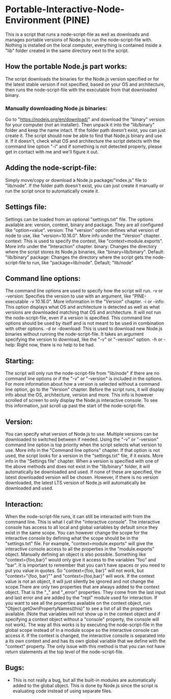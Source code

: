 # Portable-Interactive-Node-Environment (PINE)

This is a script that runs a node-script-file as well as downloads and manages portable versions of Node.js to run the node-script-file with. Nothing is installed on the local computer, everything is contained inside a "lib" folder created in the same directory next to the script.

## How the portable Node.js part works:
The script downloads the binaries for the Node.js version specified or for the latest stable version if not specified, based on your OS and architecture, then runs the node-script-file with the executable from that downloaded binary.

### Manually downloading Node.js binaries:
Go to "https://nodejs.org/en/download/" and download the "binary" version for your computer (not an installer). Then unpack it into the "lib/binary" folder and keep the name intact. If the folder path doesn't exist, you can just create it. The script should now be able to find that Node.js binary and use it. If it doesn't, check what OS and architecture the script detects with the command line option "-i" and if something is not detected properly, please get in contact with me and we'll figure it out.

## Adding the node-script-file:
Simply move/copy or download a Node.js package/"index.js" file to "lib/node". If the folder path doesn't exist, you can just create it manually or run the script once to automatically create it.

## Settings file:
Settings can be loaded from an optional "settings.txt" file. The options available are: version, context, binary and package. They are all configured like "option=value".
	version: The "version" option defines what version of node to use, like "version=10.16.0". More info under the "Version" chapter.
	context: This is used to specify the context, like "context=module.exports". More info under the "Interaction" chapter.
	binary: Changes the directory where the script stores its Node.js binaries, like "binary=lib/binary". Default: "lib/binary"
	package: Changes the directory where the script gets the node-script-file to run, like "package=lib/node". Default; "lib/node"

## Command line options:
The command line options are used to specify how the script will run.
	-v or -version: Specifies the version to use with an argument, like "PINE-executable -v 10.16.0". More information in the "Version" chapter.
	-i or -info: This option displays what OS and architecture is detected as well as what versions are downloaded matching that OS and architecture. It will not run the node-script-file, even if a version is specified. This command line options should be used by itself and is not meant to be used in combination with other options.
	-d or -download: This is used to download new Node.js binaries without running the node-script-file. It takes an argument specifying the version to download, like the "-v" or "-version" option.
	-h or -help: Right now, there is no help to be had.

## Starting:
The script will only run the node-script-file from "lib/node" if there are no command line options or if the "-v" or "-version" is included in the options. For more information about how a version is selected without a command line option, go to the "Version" chapter. Before the script runs, it will display info about the OS, architecture, version and more. This info is however scrolled of screen to only display the Node.js interactive console. To see this information, just scroll up past the start of the node-script-file.

## Version:
You can specify what version of Node.js to use. Multiple versions can be downloaded to switched between if needed. Using the "-v" or "-version" command line option is top priority when the script selects what version to use. More info in the "Command line options" chapter. If that option is not used, the script looks for a version in the "settings.txt" file, if it exists. More info in the "Settings file" chapter. When a version is specified with one of the above methods and does not exist in the "lib/binary" folder, it will automatically be downloaded and used. If none of these are specified, the latest downloaded version will be chosen. However, if there is no version downloaded, the latest LTS version of Node.js will automatically be downloaded and used.

## Interaction:
When the node-script-file runs, it can still be interacted with from the command line. This is what I call the "interactive console". The interactive console has access to all local and global variables by default since they exist in the same scope. You can however change the scope for the interactive console by defining what the scope should be in the "settings.txt" file. For example, "context=module.exports" will give the interactive console access to all the properties in the "module.exports" object. Manually defining an object is also possible. Something like "context={foo,bar}" would only give it access to the variables "foo" and "bar". It is important to remember that you can't have spaces or you need to put you value in quotes. So "context={foo, bar}" will not work, but "context="{foo, bar}"" and "context={foo,bar}" will work. If the context value is not an object, it will just silently be ignored and not change the scope.There are only two properties that are always added to the context object. That is the "_" and "_error" properties. They come from the last input and last error and are added by the "repl" module used for interaction. If you want to see all the properties available on the context object, run "Object.getOwnPropertyNames(this)" to see a list of all the properties available. (Note that variables will not show up in the context object and if specifying a context object without a "console" property, the console will not work). The way all this works is by executing the node-script-file in the global scope instead of in a module scope so the interactive console can access it. If the context is changed, the interactive console is separated into a its own context and and has its own global variable that we define with the "context" property. The only issue with this method is that you can not have return statements at the top level of the node-script-file.

## Bugs:
* This is not really a bug, but all the built-in modules are automatically added to the global object. This is done by Node.js since the script is evaluating code instead of using separate files.
